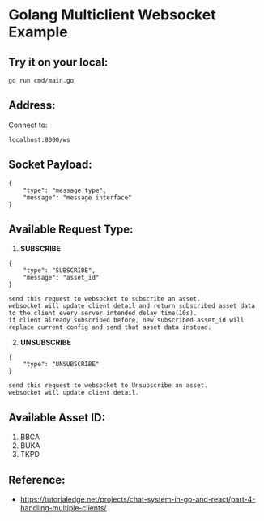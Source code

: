 # Golang Multiclient Websocket Example

Try it on your local:
---
```
go run cmd/main.go
```


Address:
---
Connect to:
```
localhost:8000/ws
```


Socket Payload:
---
```
{
    "type": "message type",
    "message": "message interface"
}
```


Available Request Type:
---
1. **SUBSCRIBE**
```
{
    "type": "SUBSCRIBE",
    "message": "asset_id"
}

send this request to websocket to subscribe an asset.
websocket will update client detail and return subscribed asset data to the client every server intended delay time(10s).
if client already subscribed before, new subscribed asset_id will replace current config and send that asset data instead.
```

2. **UNSUBSCRIBE**
```
{
    "type": "UNSUBSCRIBE"
}

send this request to websocket to Unsubscribe an asset.
websocket will update client detail.
```


Available Asset ID:
---
1. BBCA
2. BUKA
3. TKPD


Reference:
---
- https://tutorialedge.net/projects/chat-system-in-go-and-react/part-4-handling-multiple-clients/
